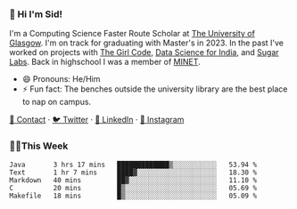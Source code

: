 ### 👋 Hi I'm Sid!
I'm a Computing Science Faster Route Scholar at [The University of Glasgow](https://gla.ac.uk). I'm on track for graduating with Master's in 2023. In the past I've worked on projects with [The Girl Code](https://thegirlcode.co/), [Data Science for India](), and [Sugar Labs](https://sugarlabs.org/). Back in highschool I was a member of [MINET](https://minet.co/). 

- 😄 Pronouns: He/Him
- ⚡ Fun fact: The benches outside the university library are the best place to nap on campus.

[📇 Contact](https://sid.gg/) · [🐦 Twitter](https://twitter.com/scholaronroad) · [👔 LinkedIn](https://linkedin.com/in/sidhant-bhavnani) · [📸 Instagram](https://www.instagram.com/bhavnani.pvt/) 

### 👨‍💻This Week
<!--START_SECTION:waka-->
```text
Java       3 hrs 17 mins   █████████████▒░░░░░░░░░░░   53.94 % 
Text       1 hr 7 mins     ████▓░░░░░░░░░░░░░░░░░░░░   18.30 % 
Markdown   40 mins         ██▓░░░░░░░░░░░░░░░░░░░░░░   11.10 % 
C          20 mins         █▒░░░░░░░░░░░░░░░░░░░░░░░   05.69 % 
Makefile   18 mins         █▒░░░░░░░░░░░░░░░░░░░░░░░   05.09 % 
```
<!--END_SECTION:waka-->
